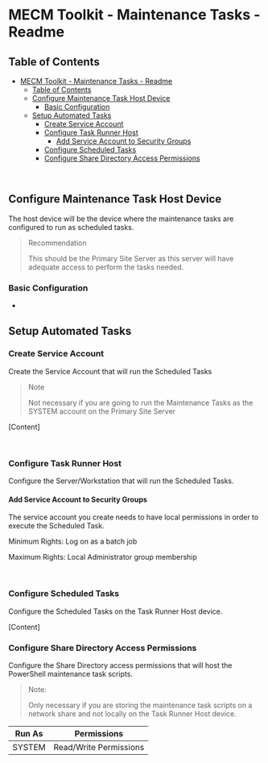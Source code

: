 # MECM Toolkit - Maintenance Tasks - Readme

## Table of Contents

- [MECM Toolkit - Maintenance Tasks - Readme](#mecm-toolkit---maintenance-tasks---readme)
  - [Table of Contents](#table-of-contents)
  - [Configure Maintenance Task Host Device](#configure-maintenance-task-host-device)
    - [Basic Configuration](#basic-configuration)
  - [Setup Automated Tasks](#setup-automated-tasks)
    - [Create Service Account](#create-service-account)
    - [Configure Task Runner Host](#configure-task-runner-host)
      - [Add Service Account to Security Groups](#add-service-account-to-security-groups)
    - [Configure Scheduled Tasks](#configure-scheduled-tasks)
    - [Configure Share Directory Access Permissions](#configure-share-directory-access-permissions)

&nbsp;

## Configure Maintenance Task Host Device

The host device will be the device where the maintenance tasks are configured to run as scheduled tasks.

> Recommendation
>
> This should be the Primary Site Server as this server will have adequate access to perform the tasks needed.

### Basic Configuration

- 

## Setup Automated Tasks

### Create Service Account

Create the Service Account that will run the Scheduled Tasks

> Note
>
> Not necessary if you are going to run the Maintenance Tasks as the SYSTEM account on the Primary Site Server

[Content]

&nbsp;

### Configure Task Runner Host

Configure the Server/Workstation that will run the Scheduled Tasks.

#### Add Service Account to Security Groups

The service account you create needs to have local permissions in order to execute the Scheduled Task.

Minimum Rights: Log on as a batch job

Maximum Rights: Local Administrator group membership

&nbsp;

### Configure Scheduled Tasks

Configure the Scheduled Tasks on the Task Runner Host device.

[Content]

### Configure Share Directory Access Permissions

Configure the Share Directory access permissions that will host the PowerShell maintenance task scripts.

> Note:
>
> Only necessary if you are storing the maintenance task scripts on a network share and not locally on the Task Runner Host device.

| Run As                    | Permissions               |
|---------------------------|---------------------------|
| SYSTEM                    | Read/Write Permissions    |